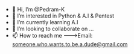 - 👋 Hi, I’m @Pedram-K
- 👀 I’m interested in Python & A.I & Pentest
- 🌱 I’m currently learning A.I
- 💞️ I’m looking to collaborate on ...
- 📫 How to reach me --->Email: someone.who.wants.to.be.a.dude@gmail.com

<!---
Pedram-K/Pedram-K is a ✨ special ✨ repository because its `README.md` (this file) appears on your GitHub profile.
You can click the Preview link to take a look at your changes.
--->
